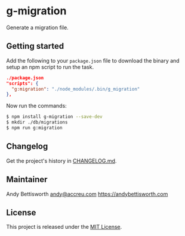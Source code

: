 # g-migration

Generate a migration file.

## Getting started

Add the following to your `package.json` file to download the binary and
setup an npm script to run the task.

```json
./package.json
"scripts": {
  "g:migration": "./node_modules/.bin/g_migration"
},
```

Now run the commands:

```bash
$ npm install g-migration --save-dev
$ mkdir ./db/migrations
$ npm run g:migration
```

## Changelog

Get the project's history in [CHANGELOG.md](CHANGELOG.md).

## Maintainer

Andy Bettisworth <andy@accreu.com> https://andybettisworth.com

## License

This project is released under the [MIT License](LICENSE.txt).
